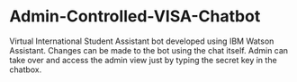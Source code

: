 # Admin-Controlled-VISA-Chatbot

Virtual International Student Assistant bot developed using IBM Watson Assistant. Changes can be made to the bot using the chat itself. Admin can take over and access the admin view just by typing the secret key in the chatbox.
